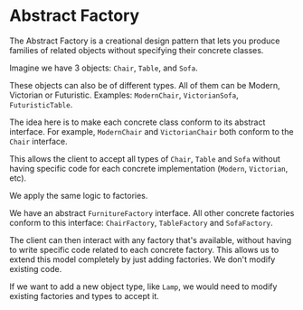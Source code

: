 # Abstract Factory 

The Abstract Factory is a creational design pattern that lets you produce families of related objects without specifying
their concrete classes.

Imagine we have 3 objects: `Chair`, `Table`, and `Sofa`.

These objects can also be of different types. All of them can be Modern, Victorian or Futuristic.
Examples: `ModernChair`, `VictorianSofa`, `FuturisticTable`.

The idea here is to make each concrete class conform to its abstract interface.
For example, `ModernChair` and `VictorianChair` both conform to the `Chair` interface.

This allows the client to accept all types of `Chair`, `Table` and `Sofa` without having specific code for each concrete
implementation (`Modern`, `Victorian`, etc).

We apply the same logic to factories.

We have an abstract `FurnitureFactory` interface. All other concrete factories conform to this interface:
`ChairFactory`, `TableFactory` and `SofaFactory`.

The client can then interact with any factory that's available, without having to write specific code related to each
concrete factory. This allows us to extend this model completely by just adding factories. We
don't modify existing code. 

If we want to add a new object type, like `Lamp`, we would need to modify existing factories and types to accept it.
